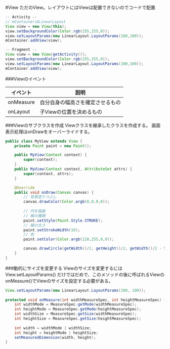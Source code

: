 #View
ただのView。レイアウトにはViewは配置できないのでコードで配置

```java
-- Activity --
// mContainerはLinearLayout
View view = new View(this);
view.setBackgroundColor(Color.rgb(255,255,0));
view.setLayoutParams(new LinearLayout.LayoutParams(100,100));
mContainer.addView(view);

-- Fragment --
View view = new View(getActivity());
view.setBackgroundColor(Color.rgb(255,255,0));
view.setLayoutParams(new LinearLayout.LayoutParams(100,100));
mContainer.addView(view);
```

###Viewのイベント

|イベント|説明|
|---|---|
|onMeasure|自分自身の幅高さを確定させるもの|
|onLayout|子Viewの位置を決めるもの|



###Viewのサブクラスを作成
Viewクラスを継承したクラスを作成する。
画面表示処理はonDrawをオーバーライドする。

```java
public class MyView extends View {
    private Paint paint = new Paint();

    public MyView(Context context) {
        super(context);
    }
    public MyView(Context context, AttributeSet attrs) {
        super(context, attrs);
    }

    @Override
    public void onDraw(Canvas canvas) {
        // 背景塗りつぶし
        canvas.drawColor(Color.argb(0,0,0,0));
        
        // 円を描画
        // 線の種類
        paint.setStyle(Paint.Style.STROKE);
        // 線の太さ
        paint.setStrokeWidth(10);
        // 色
        paint.setColor(Color.argb(128,255,0,0));

        canvas.drawCircle(getWidth()/2, getHeight()/2, getWidth()/2 - 5, paint);
    }
}

```

###動的にサイズを変更する
Viewのサイズを変更するには View.setLayoutParams() だけではだめで、このメソッドの後に呼ばれるViewのonMeasure()でViewのサイズを設定する必要がある。

```java
View.setLayoutParams(new LinearLayout.LayoutParams(100, 100));
 
protected void onMeasure(int widthMeasureSpec, int heightMeasureSpec) {
    int widthMode = MeasureSpec.getMode(widthMeasureSpec);
    int heightMode = MeasureSpec.getMode(heightMeasureSpec);
    int widthSize = MeasureSpec.getSize(widthMeasureSpec);
    int heightSize = MeasureSpec.getSize(heightMeasureSpec);
    
    int width = widthMode | widthSize;
    int height = heightMode | heightSize;
    setMeasuredDimension(width, height);
}
```